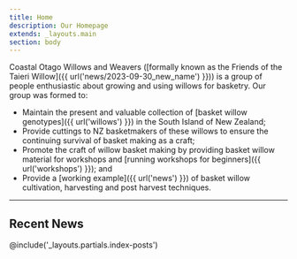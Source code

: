 ```yaml
---
title: Home
description: Our Homepage
extends: _layouts.main
section: body
---
```

Coastal Otago Willows and Weavers ([formally known as the Friends of the Taieri Willow]({{ url('news/2023-09-30_new_name') }})) is a group of people enthusiastic about growing and using willows for basketry. Our group was formed to:

- Maintain the present and valuable collection of [basket willow genotypes]({{ url('willows') }}) in the South Island of New Zealand;  
- Provide cuttings to NZ basketmakers of these willows to ensure the continuing survival of basket making as a craft;  
- Promote the craft of willow basket making by providing basket willow material for workshops and [running workshops for beginners]({{ url('workshops') }}); and  
- Provide a [working example]({{ url('news') }}) of basket willow cultivation, harvesting and post harvest techniques.

<hr class="border-b my-6">

## Recent News

@include('_layouts.partials.index-posts')